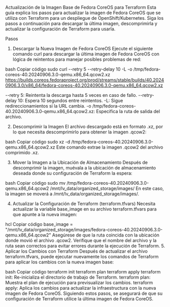 Actualización de la Imagen Base de Fedora CoreOS para Terraform
Esta guía explica los pasos para actualizar la imagen de Fedora CoreOS que se utiliza con Terraform para un despliegue de OpenShift/Kubernetes. Siga los pasos a continuación para descargar la última imagen, descomprimirla y actualizar la configuración de Terraform para usarla.

Pasos
1. Descargar la Nueva Imagen de Fedora CoreOS
Ejecute el siguiente comando curl para descargar la última imagen de Fedora CoreOS con lógica de reintentos para manejar posibles problemas de red:

bash
Copiar código
sudo curl --retry 5 --retry-delay 10 -L -o /tmp/fedora-coreos-40.20240906.3.0-qemu.x86_64.qcow2.xz https://builds.coreos.fedoraproject.org/prod/streams/stable/builds/40.20240906.3.0/x86_64/fedora-coreos-40.20240906.3.0-qemu.x86_64.qcow2.xz

--retry 5: Reintenta la descarga hasta 5 veces en caso de fallo.
--retry-delay 10: Espera 10 segundos entre reintentos.
-L: Sigue redireccionamientos si la URL cambia.
-o /tmp/fedora-coreos-40.20240906.3.0-qemu.x86_64.qcow2.xz: Especifica la ruta de salida del archivo.

2. Descomprimir la Imagen
El archivo descargado está en formato .xz, por lo que necesita descomprimirlo para obtener la imagen .qcow2:

bash
Copiar código
sudo xz -d /tmp/fedora-coreos-40.20240906.3.0-qemu.x86_64.qcow2.xz
Este comando extrae la imagen .qcow2 del archivo comprimido .xz.

3. Mover la Imagen a la Ubicación de Almacenamiento
Después de descomprimir la imagen, muévala a la ubicación de almacenamiento deseada donde su configuración de Terraform la espera:

bash
Copiar código
sudo mv /tmp/fedora-coreos-40.20240906.3.0-qemu.x86_64.qcow2 /mnt/lv_data/organized_storage/images/
En este caso, la imagen se moverá a /mnt/lv_data/organized_storage/images/.

4. Actualizar la Configuración de Terraform (terraform.tfvars)
Necesita actualizar la variable base_image en su archivo terraform.tfvars para que apunte a la nueva imagen:

hcl
Copiar código
base_image = "/mnt/lv_data/organized_storage/images/fedora-coreos-40.20240906.3.0-qemu.x86_64.qcow2"
Asegúrese de que la ruta coincida con la ubicación donde movió el archivo .qcow2.
Verifique que el nombre del archivo y la ruta sean correctos para evitar errores durante la ejecución de Terraform.
5. Aplicar los Cambios con Terraform
Después de actualizar el archivo terraform.tfvars, puede ejecutar nuevamente los comandos de Terraform para aplicar los cambios con la nueva imagen base:

bash
Copiar código
terraform init
terraform plan
terraform apply
terraform init: Re-inicializa el directorio de trabajo de Terraform.
terraform plan: Muestra el plan de ejecución para previsualizar los cambios.
terraform apply: Aplica los cambios para actualizar la infraestructura con la nueva imagen de Fedora CoreOS.
Siguiendo estos pasos, se asegurará de que su configuración de Terraform utilice la última imagen de Fedora CoreOS.